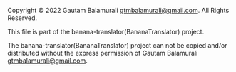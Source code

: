 Copyright © 2022 Gautam Balamurali gtmbalamurali@gmail.com. All Rights Reserved.

This file is part of the banana-translator(BananaTranslator) project.

The banana-translator(BananaTranslator) project can not be copied and/or distributed without the express permission of Gautam Balamurali gtmbalamurali@gmail.com.

